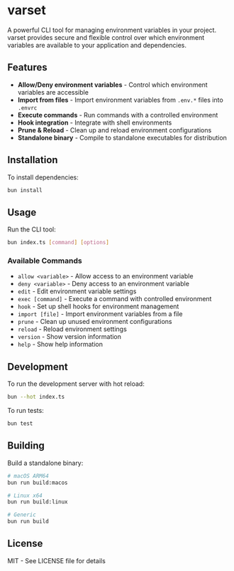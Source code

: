 # varset

A powerful CLI tool for managing environment variables in your project. varset provides secure and flexible control over which environment variables are available to your application and dependencies.

## Features

- **Allow/Deny environment variables** - Control which environment variables are accessible
- **Import from files** - Import environment variables from `.env.*` files into `.envrc`
- **Execute commands** - Run commands with a controlled environment
- **Hook integration** - Integrate with shell environments
- **Prune & Reload** - Clean up and reload environment configurations
- **Standalone binary** - Compile to standalone executables for distribution

## Installation

To install dependencies:

```bash
bun install
```

## Usage

Run the CLI tool:

```bash
bun index.ts [command] [options]
```

### Available Commands

- `allow <variable>` - Allow access to an environment variable
- `deny <variable>` - Deny access to an environment variable
- `edit` - Edit environment variable settings
- `exec [command]` - Execute a command with controlled environment
- `hook` - Set up shell hooks for environment management
- `import [file]` - Import environment variables from a file
- `prune` - Clean up unused environment configurations
- `reload` - Reload environment settings
- `version` - Show version information
- `help` - Show help information

## Development

To run the development server with hot reload:

```bash
bun --hot index.ts
```

To run tests:

```bash
bun test
```

## Building

Build a standalone binary:

```bash
# macOS ARM64
bun run build:macos

# Linux x64
bun run build:linux

# Generic
bun run build
```

## License

MIT - See LICENSE file for details
